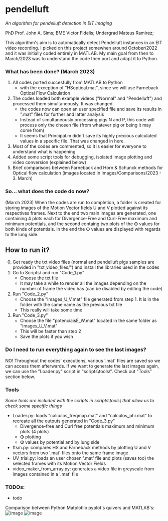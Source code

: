 # pendelluft
<i>An algorithm for pendelluft detection in EIT imaging</i>

PhD Prof. John A. Sims; BME Victor Fidelis; Undergrad Mateus Ramirez;

This algorithm's aim is to automatically detect Pendelluft instances in an EIT video recording. I picked on this project somewhen around October/2022 and it was initially coded entirely in MATLAB. My main goal from then to March/2023 was to understand the code then port and adapt it to Python.

### What has been done? (March 2023)
1. All codes ported succesfully from MATLAB to Python
    - with the exception of "HSoptical.mat", since we will use Farneback Optical Flow Calculation
2. The codes loaded both example videos ("Normal" and "Pendelluft") and processed them simultaneously. It was changed.
    - the codes now can open an user specified file and save its results in ".mat" files for further and latter analysis
    - Instead of simultaneously processing pigs N and P, this code will process only the chosen file (from whatever pig or being it may come from)
    - It seems that Principal.m didn't save its highly precious calculated values in a specific file. That was changed in here.
3. Most of the codes are commented, so it is easier for everyone to understand what is happening
4. Added some script tools for debugging, isolated image plotting and video conversion (explained below)
5. Brief comparisons between Farneback and Horn & Schunck methods for Optical flow calculation (images located in Images/Comparisons/2023 - 3. March)

### So... what does the code do now?
(March 2023)
When the codes are run to completion, a folder is created for storing images of the Motion Vector fields U and V plotted against its respectives frames. Next to the end two main images are generated, one containing 4 plots each for Divergence-Free and Curl-Free maximum and minimum potentials, and the second containg two plots of the Φ values for both kinds of potentials. In the end the Φ values are displayed with regards to the lung side.

## How to run it?
0. Get ready the txt video files (normal and pendelluft pigs samples are provided in "txt_video_files/") and install the libraries used in the codes
1. Go to Scripts/ and run "Code_1.py"
    - Choose the txt file
    - It may take a while to render all the images depending on the number of frame the video has (can be disabled by editing the code)
2. Run "Code_2.py"
    - Choose the "Images_U_V.mat" file generated from step 1. It is in the folder with the same name as the previous txt file
    - This really will take some time
3. Run "Code_3.py"
    - Choose the file "potenciaisE_W.mat" located in the same folder as "Images_U_V.mat"
    - This will be faster than step 2
    - Save the plots if you wish
### Do I need to run everything again to see the last images?
NO! Throughout the codes' executions, various '.mat' files are saved so we can access them afterwards. If we want to generate the last images again, we can use the "Loader.py" script in "scripts\tools\\". Check out "Tools" section below.
### Tools
<i> Some tools are included with the scripts in scripts\tools\ that allow us to check some specific things</i>
- Loader.py: loads "calculos_freqmap.mat" and "calculos_phi.mat" to recreate all the outputs generated in "Code_3.py"
  - Divergence-free and Curl free potentials maximum and minimum plots (4 plots)
  - Φ plotting
  - Φ values by potential and by lung side
- ftsm.py: compares HS and Farneback methods by plotting U and V vectors from two '.mat' files onto the same frame image
- UV_trial.py: loads an user chosen '.mat' file and plots (saves too) the selected frames with its Motion Vector Fields
- video_maker_from_array.py: generates a video file in greyscale from images contained in a '.mat' file

### TODOs:
- todo

Comparison between Python Matplotlib pyplot's quivers and MATLAB's:<br>
![image](https://user-images.githubusercontent.com/126175949/222615900-4bb1d8f1-ec9c-4962-b73b-47ae11a98b54.png)
![image](https://user-images.githubusercontent.com/126175949/222615874-d1802376-6c63-47bb-986f-97ef7d824b39.png)
